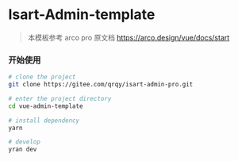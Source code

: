 # Isart-Admin-template

> 本模板参考 arco pro 原文档 https://arco.design/vue/docs/start

### 开始使用

```bash
# clone the project
git clone https://gitee.com/qrqy/isart-admin-pro.git

# enter the project directory
cd vue-admin-template

# install dependency
yarn

# develop
yran dev
```
